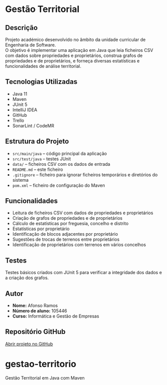 
# Gestão Territorial

## Descrição
Projeto académico desenvolvido no âmbito da unidade curricular de Engenharia de Software.  
O objetivo é implementar uma aplicação em Java que leia ficheiros CSV com dados sobre propriedades e proprietários, construa grafos de propriedades e de proprietários, e forneça diversas estatísticas e funcionalidades de análise territorial.

## Tecnologias Utilizadas
- Java 11
- Maven
- JUnit 5
- IntelliJ IDEA
- GitHub
- Trello
- SonarLint / CodeMR

## Estrutura do Projeto
- `src/main/java` – código principal da aplicação
- `src/test/java` – testes JUnit
- `data/` – ficheiros CSV com os dados de entrada
- `README.md` – este ficheiro
- `.gitignore` – ficheiro para ignorar ficheiros temporários e diretórios do sistema
- `pom.xml` – ficheiro de configuração do Maven

## Funcionalidades
- Leitura de ficheiros CSV com dados de propriedades e proprietários
- Criação de grafos de propriedades e de proprietários
- Cálculo de estatísticas por freguesia, concelho e distrito
- Estatísticas por proprietário
- Identificação de blocos adjacentes por proprietário
- Sugestões de trocas de terrenos entre proprietários
- Identificação de proprietários com terrenos em vários concelhos

## Testes
Testes básicos criados com JUnit 5 para verificar a integridade dos dados e a criação dos grafos.

## Autor
- **Nome:** Afonso Ramos
- **Número de aluno:** 105446
- **Curso:** Informática e Gestão de Empresas

## Repositório GitHub
[Abrir projeto no GitHub](https://github.com/AfonsoRamos1234/ES-2024_25-2Sem-LIGE-GrupoA)

# gestao-territorio
Gestão Territorial em Java com Maven

